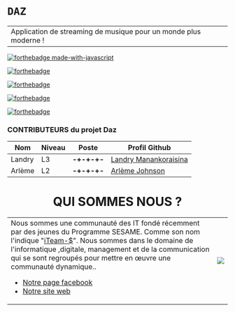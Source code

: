 # `DAZ`
<table>
<tr><td>Application de streaming de musique pour un monde plus moderne !
  
</table>

[![forthebadge made-with-javascript](http://ForTheBadge.com/images/badges/made-with-javascript.svg)](https://www.javascript.com/)

[![forthebadge](https://forthebadge.com/images/badges/built-by-developers.svg)](https://forthebadge.com)

[![forthebadge](https://forthebadge.com/images/badges/its-not-a-lie-if-you-believe-it.svg)](https://forthebadge.com)

[![forthebadge](https://forthebadge.com/images/badges/makes-people-smile.svg)](https://forthebadge.com)

[![forthebadge](https://forthebadge.com/images/badges/open-source.svg)](https://forthebadge.com)

<h3>CONTRIBUTEURS du projet Daz</h3>
    
| Nom       | Niveau | Poste        | Profil Github                                             |
| --------- | ------ | ------------ | ----------------------------------------------------------|
| Landry    | L3     | **-+-+-+-** | [Landry Manankoraisina](https://github.com/Landris18)      |
| Arlème    | L2     | **-+-+-+-** | [Arlème Johnson](https://github.com/rootkit7628)           |


<h1 align="center">QUI SOMMES NOUS ?</h1>
<table>
<tr><td>Nous sommes une communauté des IT fondé récemment par des jeunes du Programme SESAME. Comme son nom l'indique "<a href="https://github.com/iTeam-S">iTeam-$</a>".
Nous sommes dans le domaine de l'informatique ,digitale, management et de la communication qui se sont regroupés pour mettre en œuvre une communauté dynamique..
<ul>
    <li><a href="https://web.facebook.com/iTeam.Community">Notre page facebook</a></li>
    <li><a href="https://iteam-s.mg">Notre site web</a></li>
</ul>
    </td><td><img src="https://avatars.githubusercontent.com/u/74913824?s=200&v=4"></img></td></tr>
</table>

